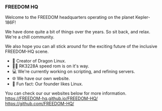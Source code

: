 ### FREEDOM HQ

Welcome to the FREEDOM headquarters operating on the planet Kepler-186F!

We have done quite a bit of things over the years. So sit back, and relax. We're a chill community.

We also hope you can all stick around for the exciting future of the inclusive FREEDOM-HQ scene.

- 🐉 Creator of Dragon Linux.
- 🧑‍💻 RK3228A speed rom is on it's way.
- 💻 We're currently working on scripting, and refining servers.
- 🌐 We have our own website.
- 🐧 Fun fact: Our founder likes Linux.

You can check our our websites below for more information.<br>
https://FREEDOM-hq.github.io/FREEDOM-HQ/<br>
https://github.com/FREEDOM-HQ/
